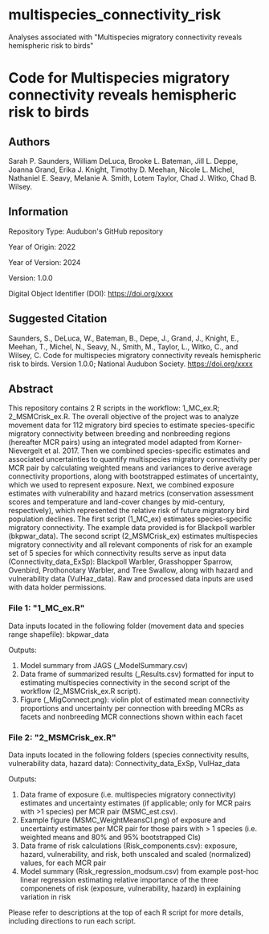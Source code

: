 # multispecies_connectivity_risk
Analyses associated with "Multispecies migratory connectivity reveals hemispheric risk to birds"

# Code for Multispecies migratory connectivity reveals hemispheric risk to birds

## Authors

Sarah P. Saunders, William DeLuca, Brooke L. Bateman, Jill L. Deppe, Joanna Grand, Erika J. Knight, Timothy D. Meehan, Nicole L. Michel,
Nathaniel E. Seavy, Melanie A. Smith, Lotem Taylor, Chad J. Witko, Chad B. Wilsey.

## Information

Repository Type: Audubon's GitHub repository

Year of Origin:  2022

Year of Version: 2024

Version: 1.0.0

Digital Object Identifier (DOI): https://doi.org/xxxx

## Suggested Citation
Saunders, S., DeLuca, W., Bateman, B., Depe, J., Grand, J., Knight, E., Meehan, T., Michel, N., Seavy, N., Smith, M.,
Taylor, L., Witko, C., and Wilsey, C. Code for multispecies migratory connectivity reveals hemispheric risk to birds. 
Version 1.0.0; National Audubon Society. https://doi.org/xxxx

## Abstract 

This repository contains 2 R scripts in the workflow: 1_MC_ex.R; 2_MSMCrisk_ex.R. The overall objective of the project was to analyze movement data for 112 migratory bird species to estimate species-specific migratory connectivity between breeding and nonbreeding regions (hereafter MCR pairs) using an integrated model adapted from Korner-Nievergelt et al. 2017.
Then we combined species-specific estimates and associated uncertainties to quantify multispecies migratory connectivity per MCR pair by calculating weighted means and variances to derive average connectivity proportions, along with bootstrapped estimates of uncertainty, which we used to represent exposure.
Next, we combined exposure estimates with vulnerability and hazard metrics (conservation assessment scores and temperature and land-cover changes by mid-century, respectively), which represented the relative risk of future migratory bird population declines. The first script (1_MC_ex) estimates species-specific migratory connectivity. The example data provided is for Blackpoll warbler (bkpwar_data). The second
script (2_MSMCrisk_ex) estimates multispecies migratory connectivity and all relevant components of risk for an example set of 5 species for which connectivity results serve as input data (Connectivity_data_ExSp): Blackpoll Warbler, Grasshopper Sparrow, Ovenbird, Prothonotary Warbler, and Tree Swallow, along with hazard and vulnerability data (VulHaz_data). 
Raw and processed data inputs are used with data holder permissions.

### File 1: "1_MC_ex.R" 

Data inputs located in the following folder (movement data and species range shapefile): 
  bkpwar_data 

Outputs: 
  1. Model summary from JAGS (_ModelSummary.csv)
  2. Data frame of summarized results (_Results.csv) formatted for input to estimating multispecies connectivity
  in the second script of the workflow (2_MSMCrisk_ex.R script).
  3. Figure (_MigConnect.png): violin plot of estimated mean connectivity proportions and uncertainty per connection 
  with breeding MCRs as facets and nonbreeding MCR connections shown within each facet
  
### File 2: "2_MSMCrisk_ex.R" 

Data inputs located in the following folders (species connectivity results, vulnerability data, hazard data): 
  Connectivity_data_ExSp,
  VulHaz_data

Outputs: 
  1. Data frame of exposure (i.e. multispecies migratory connectivity) estimates and 
  uncertainty estimates (if applicable; only for MCR pairs with >1 species) per MCR pair (MSMC_est.csv).
  2. Example figure (MSMC_WeightMeansCI.png) of exposure and uncertainty estimates per MCR pair for those
  pairs with > 1 species (i.e. weighted means and 80% and 95% bootstrapped CIs)
  3. Data frame of risk calculations (Risk_components.csv): exposure, hazard, vulnerability, and 
  risk, both unscaled and scaled (normalized) values, for each MCR pair
  4. Model summary (Risk_regression_modsum.csv) from example post-hoc linear regression estimating relative importance of the
  three componenets of risk (exposure, vulnerability, hazard) in explaining variation in risk

Please refer to descriptions at the top of each R script for more details, including directions to run each script.
